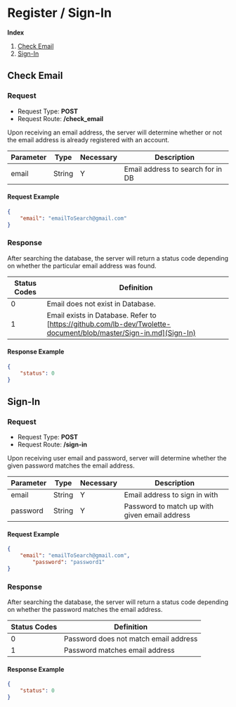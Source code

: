 # Register / Sign-In
**Index**
1. [Check Email](#check-email)
2. [Sign-In](#sign-in)

## Check Email
### Request
* Request Type: **POST**
* Request Route: **/check_email**

Upon receiving an email address, the server will determine whether or not the email address is already registered with an account.

| Parameter | Type | Necessary | Description |
| --- | --- | --- | --- |
| email | String | Y | Email address to search for in DB |

#### Request Example
```JSON
{
	"email": "emailToSearch@gmail.com"
}
```

### Response

After searching the database, the server will return a status code depending on whether the particular email address was found.

| Status Codes | Definition |
| --- | --- |
| 0 | Email does not exist in Database. |
| 1 | Email exists in Database. Refer to [https://github.com/lb-dev/Twolette-document/blob/master/Sign-in.md](Sign-In) |

#### Response Example
```JSON
{
	"status": 0
}
```

## Sign-In
### Request
* Request Type: **POST**
* Request Route: **/sign-in**

Upon receiving user email and password, server will determine whether the given password matches the email address.

| Parameter | Type | Necessary | Description |
| --- | --- | --- | --- |
| email | String | Y | Email address to sign in with |
| password | String | Y | Password to match up with given email address |

#### Request Example
```JSON
{
	"email": "emailToSearch@gmail.com",
        "password": "password1"
}
```

### Response

After searching the database, the server will return a status code depending on whether the password matches the email address.

| Status Codes | Definition |
| --- | --- |
| 0 | Password does not match email address |
| 1 | Password matches email address |

#### Response Example
```JSON
{
	"status": 0
}
```
